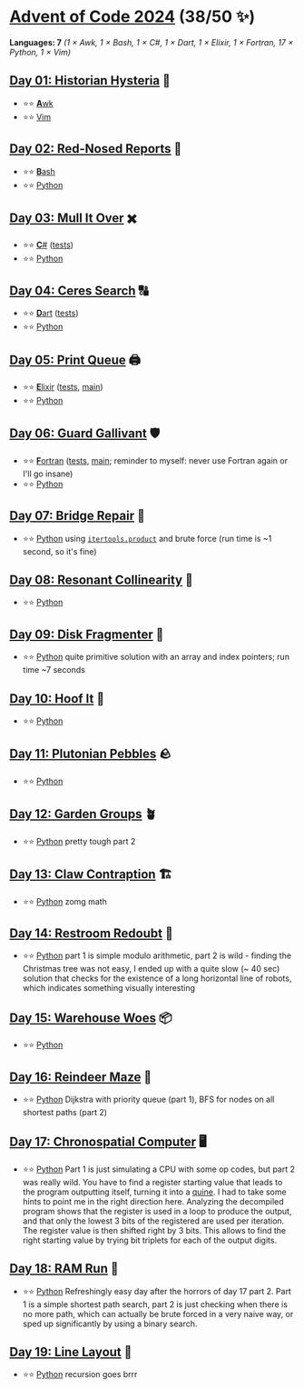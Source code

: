 # [Advent of Code 2024](https://adventofcode.com/2024) (38/50 ✨)

**Languages: 7** *(1 × Awk, 1 × Bash, 1 × C#, 1 × Dart, 1 × Elixir, 1 × Fortran,
17 × Python, 1 × Vim)*

## [Day 01: Historian Hysteria](https://adventofcode.com/2024/day/1) 📜
  - ⭐⭐ [**A**wk](day-01-awk/aoc.awk)
  - ⭐⭐ [Vim](../vim/2024/day-01/aoc.vim)

## [Day 02: Red-Nosed Reports](https://adventofcode.com/2024/day/2) 🔴
  - ⭐⭐ [**B**ash](day-02-bash/aoc.bash)
  - ⭐⭐ [Python](day-02-python/aoc.py)

## [Day 03: Mull It Over](https://adventofcode.com/2024/day/3) ✖️
  - ⭐⭐ [**C**#](day-03-csharp/AoC.cs) ([tests](day-03-csharp/AoCTests.cs))
  - ⭐⭐ [Python](day-03-python/aoc.py)

## [Day 04: Ceres Search](https://adventofcode.com/2024/day/4) 🔠
  - ⭐⭐ [**D**art](day-04-dart/lib/aoc.dart) 
    ([tests](day-04-dart/test/aoc_test.dart))
  - ⭐⭐ [Python](day-04-python/aoc.py)

## [Day 05: Print Queue](https://adventofcode.com/2024/day/5) 🖨️
  - ⭐⭐ [**E**lixir](day-05-elixir/lib/aoc.ex) 
    ([tests](day-05-elixir/test/aoc_test.exs),
    [main](day-05-elixir/lib/main.ex))
  - ⭐⭐ [Python](day-05-python/aoc.py)

## [Day 06: Guard Gallivant](https://adventofcode.com/2024/day/6) 🛡️
  - ⭐⭐ [**F**ortran](day-06-fortran/aoc.f90)
    ([tests](day-06-fortran/tests.f90), [main](day-06-fortran/main.f90);
    reminder to myself: never use Fortran again or I'll go insane)
  - ⭐⭐ [Python](day-06-python/aoc.py)

## [Day 07: Bridge Repair](https://adventofcode.com/2024/day/7) 🌉
  - ⭐⭐ [Python](day-07-python/aoc.py) using
    [`itertools.product`](https://docs.python.org/3/library/itertools.html#itertools.product)
    and brute force (run time is ~1 second, so it's fine)

## [Day 08: Resonant Collinearity](https://adventofcode.com/2024/day/8) 📡
  - ⭐⭐ [Python](day-08-python/aoc.py)

## [Day 09: Disk Fragmenter](https://adventofcode.com/2024/day/9) 💾
  - ⭐⭐ [Python](day-09-python/aoc.py) quite primitive solution with an array
    and index pointers; run time ~7 seconds

## [Day 10: Hoof It](https://adventofcode.com/2024/day/10) 🌋
  - ⭐⭐ [Python](day-10-python/aoc.py)

## [Day 11: Plutonian Pebbles](https://adventofcode.com/2024/day/11) 🪨
  - ⭐⭐ [Python](day-11-python/aoc.py)

## [Day 12: Garden Groups](https://adventofcode.com/2024/day/12) 🪴
  - ⭐⭐ [Python](day-12-python/aoc.py) pretty tough part 2

## [Day 13: Claw Contraption](https://adventofcode.com/2024/day/13) 🏗️
  - ⭐⭐ [Python](day-13-python/aoc.py) zomg math

## [Day 14: Restroom Redoubt](https://adventofcode.com/2024/day/14) 🚽
  - ⭐⭐ [Python](day-14-python/aoc.py) part 1 is simple modulo arithmetic, part
    2 is wild - finding the Christmas tree was not easy, I ended up with a quite
    slow (~ 40 sec) solution that checks for the existence of a long horizontal
    line of robots, which indicates something visually interesting

## [Day 15: Warehouse Woes](https://adventofcode.com/2024/day/15) 📦
  - ⭐⭐ [Python](day-15-python/aoc.py)

## [Day 16: Reindeer Maze](https://adventofcode.com/2024/day/16) 🦌
  - ⭐⭐ [Python](day-16-python/aoc.py) Dijkstra with priority queue (part 1),
    BFS for nodes on all shortest paths (part 2)

## [Day 17: Chronospatial Computer](https://adventofcode.com/2024/day/17) 🖥️
  - ⭐⭐ [Python](day-17-python/aoc.py) Part 1 is just simulating a CPU with
    some op codes, but part 2 was really wild. You have to find a register
    starting value that leads to the program outputting itself, turning it into
    a [quine](https://en.wikipedia.org/wiki/Quine_(computing)). I had to take
    some hints to point me in the right direction here. Analyzing the decompiled
    program shows that the register is used in a loop to produce the output, and
    that only the lowest 3 bits of the registered are used per iteration. The
    register value is then shifted right by 3 bits. This allows to find the
    right starting value by trying bit triplets for each of the output digits.

## [Day 18: RAM Run](https://adventofcode.com/2024/day/18) 🏃
  - ⭐⭐ [Python](day-18-python/aoc.py) Refreshingly easy day after the horrors
    of day 17 part 2. Part 1 is a simple shortest path search, part 2 is just
    checking when there is no more path, which can actually be brute forced in a
    very naive way, or sped up significantly by using a binary search.

## [Day 19: Line Layout](https://adventofcode.com/2024/day/19) 🧵
  - ⭐⭐ [Python](day-19-python/aoc.py) recursion goes brrr
